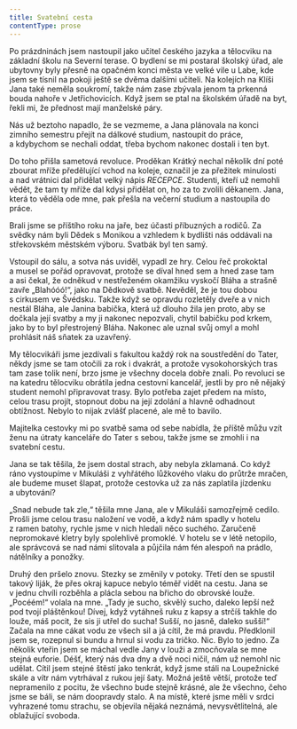 ```yaml
---
title: Svatební cesta
contentType: prose
---
```


  

Po prázdninách jsem nastoupil jako učitel českého jazyka a tělocviku na základní školu na Severní terase. O bydlení se mi postaral školský úřad, ale ubytovny byly přesně na opačném konci města ve velké vile u Labe, kde jsem se tísnil na pokoji ještě se dvěma dalšími učiteli. Na kolejích na Klíši Jana také neměla soukromí, takže nám zase zbývala jenom ta prkenná bouda nahoře v Jetřichovicích. Když jsem se ptal na školském úřadě na byt, řekli mi, že přednost mají manželské páry.

Nás už beztoho napadlo, že se vezmeme, a Jana plánovala na konci zimního semestru přejít na dálkové studium, nastoupit do práce, a kdybychom se nechali oddat, třeba bychom nakonec dostali i ten byt.

Do toho přišla sametová revoluce. Proděkan Krátký nechal několik dní poté zbourat mříže předělující vchod na koleje, označil je za přežitek minulosti a nad vrátnici dal přidělat velký nápis _RECEPCE_. Studenti, kteří už nemohli vědět, že tam ty mříže dal kdysi přidělat on, ho za to zvolili děkanem. Jana, která to věděla ode mne, pak přešla na večerní studium a nastoupila do práce.

Brali jsme se příštího roku na jaře, bez účasti příbuzných a rodičů. Za svědky nám byli Dědek s Monikou a vzhledem k bydlišti nás oddávali na střekovském městském výboru. Svatbák byl ten samý.

Vstoupil do sálu, a sotva nás uviděl, vypadl ze hry. Celou řeč prokoktal a musel se pořád opravovat, protože se díval hned sem a hned zase tam a asi čekal, že odněkud v nestřeženém okamžiku vyskočí Bláha a strašně zavře „Blahóóó!“, jako na Dědkově svatbě. Nevěděl, že je tou dobou s cirkusem ve Švédsku. Takže když se opravdu rozletěly dveře a v nich nestál Bláha, ale Janina babička, která už dlouho žila jen proto, aby se dočkala její svatby a my ji nakonec nepozvali, chytil babičku pod krkem, jako by to byl přestrojený Bláha. Nakonec ale uznal svůj omyl a mohl prohlásit náš sňatek za uzavřený.

My tělocvikáři jsme jezdívali s fakultou každý rok na soustředění do Tater, někdy jsme se tam otočili za rok i dvakrát, a protože vysokohorských tras tam zase tolik není, brzo jsme je všechny docela dobře znali. Po revoluci se na katedru tělocviku obrátila jedna cestovní kancelář, jestli by pro ně nějaký student nemohl připravovat trasy. Bylo potřeba zajet předem na místo, celou trasu projít, stopnout dobu na její zdolání a hlavně odhadnout obtížnost. Nebylo to nijak zvlášť placené, ale mě to bavilo.

Majitelka cestovky mi po svatbě sama od sebe nabídla, že příště můžu vzít ženu na útraty kanceláře do Tater s sebou, takže jsme se zmohli i na svatební cestu.

Jana se tak těšila, že jsem dostal strach, aby nebyla zklamaná. Co když ráno vystoupíme v Mikuláši z vyhřátého lůžkového vlaku do průtrže mračen, ale budeme muset šlapat, protože cestovka už za nás zaplatila jízdenku a ubytování?

„Snad nebude tak zle,“ těšila mne Jana, ale v Mikuláši samozřejmě cedilo. Prošli jsme celou trasu naložení ve vodě, a když nám spadly v hotelu z ramen batohy, rychle jsme v nich hledali něco suchého. Zaručeně nepromokavé kletry byly spolehlivě promoklé. V hotelu se v létě netopilo, ale správcová se nad námi slitovala a půjčila nám fén alespoň na prádlo, nátělníky a ponožky.

Druhý den pršelo znovu. Stezky se změnily v potoky. Třetí den se spustil takový liják, že přes okraj kapuce nebylo téměř vidět na cestu. Jana se v jednu chvíli rozběhla a plácla sebou na břicho do obrovské louže. „Pocéém!“ volala na mne. „Tady je sucho, skvělý sucho, daleko lepší než pod tvojí pláštěnkou! Dívej, když vytáhneš ruku z kapsy a strčíš takhle do louže, máš pocit, že sis ji utřel do sucha! Sušší, no jasně, daleko sušší!“ Začala na mne cákat vodu ze všech sil a já cítil, že má pravdu. Předklonil jsem se, rozepnul si bundu a hrnul si vodu za tričko. Nic. Bylo to jedno. Za několik vteřin jsem se máchal vedle Jany v louži a zmocňovala se mne stejná euforie. Déšť, který nás dva dny a dvě noci ničil, nám už nemohl nic udělat. Cítil jsem stejné štěstí jako tenkrát, když jsme stáli na Loupežnické skále a vítr nám vytrhával z rukou její šaty. Možná ještě větší, protože teď nepramenilo z pocitu, že všechno bude stejně krásné, ale že všechno, čeho jsme se báli, se nám doopravdy stalo. A na místě, které jsme měli v srdci vyhrazené tomu strachu, se objevila nějaká neznámá, nevysvětlitelná, ale oblažující svoboda.
